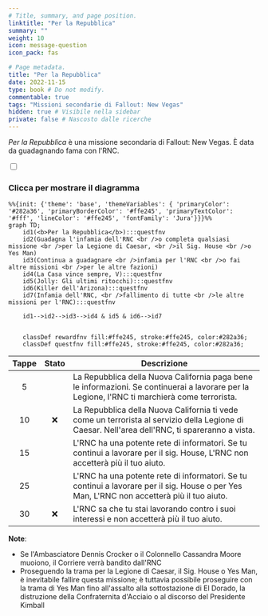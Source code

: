 ```yaml
---
# Title, summary, and page position.
linktitle: "Per la Repubblica"
summary: ""
weight: 10
icon: message-question
icon_pack: fas

# Page metadata.
title: "Per la Repubblica"
date: 2022-11-15
type: book # Do not modify.
commentable: true
tags: "Missioni secondarie di Fallout: New Vegas"
hidden: true # Visibile nella sidebar
private: false # Nascosto dalle ricerche
---
```


<div class="fnv">


*Per la Repubblica* è una missione secondaria di Fallout: New Vegas. È data da guadagnando fama con l'RNC.


<section class="chart-collapse">
<input type="checkbox" name="collapse2" id="handle2">
<h3 class="handle">
<label for="handle2">Clicca per mostrare il diagramma</label>
</h3>
<div class="content">

```mermaid
%%{init: {'theme': 'base', 'themeVariables': { 'primaryColor': '#282a36', 'primaryBorderColor': '#ffe245', 'primaryTextColor': '#fff', 'lineColor': '#ffe245', 'fontFamily': 'Jura'}}}%%
graph TD;
    id1(<b>Per la Repubblica</b>):::questfnv
    id2(Guadagna l'infamia dell'RNC <br />o completa qualsiasi missione <br />per la Legione di Caesar, <br />il Sig. House <br />o Yes Man)
    id3(Continua a guadagnare <br />infamia per l'RNC <br />o fai altre missioni <br />per le altre fazioni)
    id4(La Casa vince sempre, V):::questfnv
    id5(Jolly: Gli ultimi ritocchi):::questfnv
    id6(Killer dell'Arizona):::questfnv
    id7(Infamia dell'RNC, <br />fallimento di tutte <br />le altre missioni per l'RNC):::questfnv

    id1-->id2-->id3-->id4 & id5 & id6-->id7
    
    
    classDef rewardfnv fill:#ffe245, stroke:#ffe245, color:#282a36;
    classDef questfnv fill:#ffe245, stroke:#ffe245, color:#282a36;
```

</div>
</section>

| Tappe |       Stato        | Descrizione |
|:-----:|:------------------:| ----------- |
|                           5                           |            | La Repubblica della Nuova California paga bene le informazioni. Se continuerai a lavorare per la Legione, l'RNC ti marchierà come terrorista.                               |
|                           10                          |   ❌  | La Repubblica della Nuova California ti vede come un terrorista al servizio della Legione di Caesar. Nell'area dell'RNC, ti spareranno a vista.                             |
|                           15                          |            | L'RNC ha una potente rete di informatori. Se tu continui a lavorare per il sig. House, L'RNC non accetterà più il tuo aiuto.                                                |
|                           25                          |            | L'RNC ha una potente rete di informatori. Se tu continui a lavorare per il sig. House o per Yes Man, L'RNC non accetterà più il tuo aiuto.                                  |
|                           30                          |   ❌  | L'RNC sa che tu stai lavorando contro i suoi interessi e non accetterà più il tuo aiuto.                                                                                    |







**Note**:
- Se l'Ambasciatore Dennis Crocker o il Colonnello Cassandra Moore muoiono, il Corriere verrà bandito dall'RNC
- Proseguendo la trama per la Legione di Caesar, il Sig. House o Yes Man, è inevitabile fallire questa missione; è tuttavia possibile proseguire con la trama di Yes Man fino all'assalto alla sottostazione di El Dorado, la distruzione della Confraternita d'Acciaio o al discorso del Presidente Kimball


</div>


